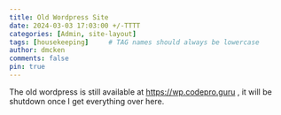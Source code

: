 ```yaml
---
title: Old Wordpress Site
date: 2024-03-03 17:03:00 +/-TTTT
categories: [Admin, site-layout]
tags: [housekeeping]     # TAG names should always be lowercase
author: dmcken 
comments: false
pin: true
---
```



The old wordpress is still available at https://wp.codepro.guru , it will be shutdown once I get everything over here.
